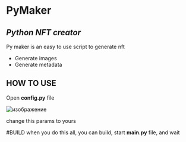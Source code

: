 #  PyMaker
## ___Python NFT creator___

Py maker is an easy to use script to generate nft

- Generate images
- Generate metadata

## HOW TO USE
Open __config.py__ file

![изображение](https://user-images.githubusercontent.com/48851275/154809124-cb52bf95-4867-4a2a-bad5-924cecd0bcac.png)

change this params to yours

#BUILD
when you do this all, you can build, start __main.py__ file, and wait




